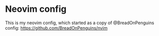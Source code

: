 # Neovim config

This is my neovim config, which started as a copy of @BreadOnPenguins config:
https://github.com/BreadOnPenguins/nvim
